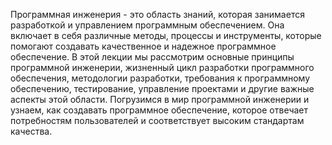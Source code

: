 Программная инженерия - это область знаний, которая занимается разработкой и управлением программным обеспечением. Она включает в себя различные методы, процессы и инструменты, которые помогают создавать качественное и надежное программное обеспечение. В этой лекции мы рассмотрим основные принципы программной инженерии, жизненный цикл разработки программного обеспечения, методологии разработки, требования к программному обеспечению, тестирование, управление проектами и другие важные аспекты этой области. Погрузимся в мир программной инженерии и узнаем, как создавать программное обеспечение, которое отвечает потребностям пользователей и соответствует высоким стандартам качества.